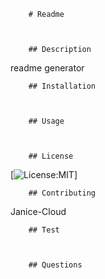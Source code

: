 
        
        # Readme
        


        ## Description
        
readme generator

        ## Installation
        


        ## Usage
        


        ## License
        
[![License:MIT](https://img.shields.io/badge/<License>-<MIT>-<red>)]

        ## Contributing
        
Janice-Cloud

        ## Test
        


        ## Questions

        